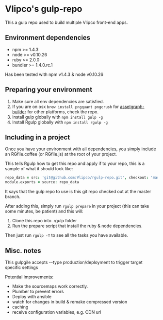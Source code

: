 Vlipco's gulp-repo
===========

This a gulp repo used to build multiple Vlipco front-end apps.

## Environment dependencies

- npm >= 1.4.3
- node >= v0.10.26
- ruby >= 2.0.0
- bundler >= 1.4.0.rc.1

Has been tested with npm v1.4.3 & node v0.10.26

## Preparing your environment

1. Make sure all env dependencies are satisfied.
3. If you are on osx `brew install pngquant pngcrush` for [assetgraph-builder](https://github.com/assetgraph/assetgraph-builder) for other platforms, check the repo.
3. Install gulp globally with `npm install gulp -g`
3. Install Rgulp globally with `npm install rgulp -g`

## Including in a project

Once you have your environment with all dependencies, you simply include an RGfile.coffee (or RGfile.js) at the root of your project.

This tells Rgulp how to get this repo and apply if to your repo, this is a sample of what it should look like:

```coffeescript
repo_data = src: 'git@github.com:Vlipco/rgulp-repo.git', checkout: 'master'
module.exports = source: repo_data
```

It says that the gulp repo to use is this git repo checked out at the master branch.

After adding this, simply run `rgulp prepare` in your project (this can take some minutes, be patient) and this will:

1. Clone this repo into .rgulp folder
2. Run the prepare script that install the ruby & node dependencies.

Then just run `rgulp -T` to see all the tasks you have available.

## Misc. notes

This gulpgile accepts --type production/deployment to trigger target specific settings

Potential improvements:

- Make the sourcemaps work correctly.
- Plumber to prevent errors
- Deploy with ansible
- watch for changes in build & remake compressed version
- caching
- receive configuration variables, e.g. CDN url